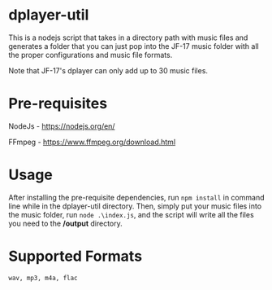 # dplayer-util

This is a nodejs script that takes in a directory path with music files and generates a folder that you can just pop into the JF-17 music folder with all the proper configurations and music file formats.

Note that JF-17's dplayer can only add up to 30 music files.

# Pre-requisites

NodeJs - https://nodejs.org/en/

FFmpeg - https://www.ffmpeg.org/download.html

# Usage

After installing the pre-requisite dependencies, run `npm install` in command line while in the dplayer-util directory. Then, simply put your music files into the music folder, run `node .\index.js`, and the script will write all the files you need to the **/output** directory.

# Supported Formats
`wav, mp3, m4a, flac` 
